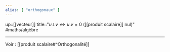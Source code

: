 ```yaml
---
alias: [ "orthogonaux" ]
---
```

up::[[vecteur]]
title::"$u \bot v \iff u.v = 0$ ([[produit scalaire]] nul)"
#maths/algèbre 

---

Voir : [[produit scalaire#^Orthogonalité]]
